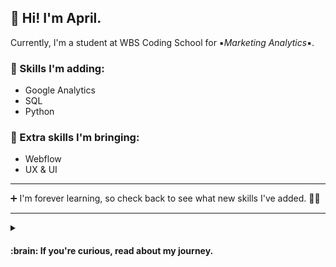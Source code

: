 ## 👋 Hi! I'm April. 
Currently, I'm a student at WBS Coding School for ▪️*Marketing Analytics*▪️.

### 🔌 Skills I'm adding: 
- Google Analytics
- SQL
- Python

### 👜 Extra skills I'm bringing:
- Webflow
- UX & UI

- - -

 ➕ I'm forever learning, so check back to see what new skills I've added. :woman_technologist:

- - -

<details>
<summary><h4> :brain: If you're curious, read about my journey.</summary>

Making my way through my first two bootcamps: UX & UI with CareerFoundry, I was surprised to find it all kind of conceptually... easy? 

UX felt familiar because as a Start-up Consultant and Manager for high end coffee shops, 
I had spent over a decade ▪️*building and maintaining structures*▪️ that keep customers caffeinated, employees happy and bosses making money. 
 
Considering this, I had a small epiphany: of course! 
A coffee shop bar is an interface.
A melding of ▪️*business and marketing instinct with a systems thinking approach*▪️.
 
But while designing, there was one thing I couldn't keep from creeping in to my mind: what about the developers? How would they feel about my designs?
And since I find practical information ever so exciting, I started learning Webflow to a better understanding of site structure. 

As I got deeper in to Webflow, I realized that not only did I enjoy digging into the structure of web design but I also liked moving in to a less customer facing role. 

One day, my career coach mentioned that the way I spoke about my projects reminds her of her Growth Hacker friends, we did some research and found Marketing Analytics at WBS. I signed up for the boot camp and am now on my way.

That's my journey so far: ▪️*not typical, but practical*▪️.
